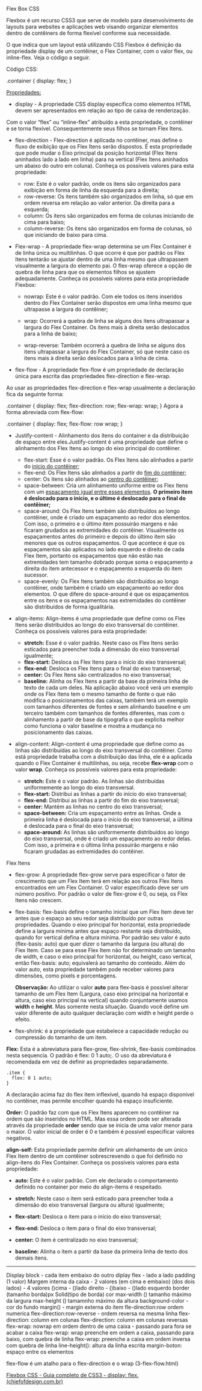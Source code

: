 Flex Box CSS

Flexbox é um recurso CSS3 que serve de modelo para desenvolvimento de layouts para websites e aplicações web visando organizar elementos dentro de contêiners de forma flexível conforme sua necessidade.

O que indica que um layout está utilizando CSS Flexbox é definição da propriedade display de um contêiner, o Flex Container, com o valor flex, ou inline-flex. Veja o código a seguir.

Código CSS:

.container {
     display: flex;
}



<u>Propriedades:</u>

- display - A propriedade CSS display específica como elementos HTML devem ser apresentados em relação ao tipo de caixa de renderização.


Com o valor “flex” ou “inline-flex” atribuído a esta propriedade, o contêiner e se torna flexível. Consequentemente seus filhos se tornam Flex Itens.

- flex-direction - Flex-direction é aplicada no contêiner, mas define o fluxo de exibição que os Flex Itens serão dispostos. É esta propriedade que pode mudar o Eixo principal da posição horizontal (Flex Itens aninhados lado a lado em linha) para na vertical (Flex Itens aninhados um abaixo do outro em coluna). Conheça os possíveis valores para esta propriedade:
  - row: Este é o valor padrão, onde os itens são organizados para exibição em forma de linha da esquerda para a direita;
  - row-reverse: Os itens também são organizados em linha, só que em ordem reversa em relação ao valor anterior. Da direita para a esquerda;
  - column: Os itens são organizados em forma de colunas iniciando de cima para baixo;
  - column-reverse: Os itens são organizados em forma de colunas, só que iniciando de baixo para cima.

- Flex-wrap - A propriedade flex-wrap determina se um Flex Container é de linha única ou multilinhas. O que ocorre é que por padrão os Flex Itens tentarão se ajustar dentro de uma linha mesmo que ultrapassem visualmente a largura do elemento pai. O flex-wrap oferece a opção de quebra de linha para que os elementos filhos se ajustem adequadamente. Conheça os possíveis valores para esta propriedade Flexbox:

  - nowrap: Este é o valor padrão. Com ele todos os itens inseridos dentro do Flex Container serão dispostos em uma linha mesmo que ultrapasse a largura do contêiner;

  - wrap: Ocorrerá a quebra de linha se alguns dos itens ultrapassar a largura do Flex Container. Os itens mais à direita serão deslocados para a linha de baixo;

  - wrap-reverse: Também ocorrerá a quebra de linha se alguns dos itens ultrapassar a largura do Flex Container, só que neste caso os itens mais à direita serão deslocados para a linha de cima.



- 
  flex-flow - A propriedade flex-flow é um propriedade de declaração única para escrita das propriedades flex-direction e flex-wrap.


Ao usar as propriedades flex-direction e flex-wrap usualmente a declaração fica da seguinte forma:

.container {
     display: flex;
     flex-direction: row;
     flex-wrap: wrap;
}
Agora a forma abreviada com flex-flow:

.container {
     display: flex;
     flex-flow: row wrap;
}



- Justify-content - Alinhamento dos ítens do container e da distribuição de espaço entre eles.Justify-content é uma propriedade que define o alinhamento dos Flex Itens ao longo do eixo principal do contêiner.
  - flex-start: Esse é o valor padrão. Os Flex Itens são alinhados a partir do <u>início do contêiner</u>;
  - flex-end: Os Flex Itens são alinhados a partir do <u>fim do contêiner</u>;
  - center: Os itens são alinhados ao <u>centro do contêiner</u>;
  - space-between: Cria um alinhamento uniforme entre os Flex Itens com um <u>espaçamento igual entre esses elementos</u>. **O primeiro item é deslocado para o início, e o último é deslocado para o final do contêiner;**
  - space-around: Os Flex Itens também são distribuídos ao longo contêiner, onde é criado um espaçamento ao redor dos elementos. Com isso, o primeiro e o último item possuirão margens e não ficaram grudados as extremidades do contêiner. Visualmente os espaçamentos antes do primeiro e depois do último item são menores que os outros espaçamentos. O que acontece é que os espaçamentos são aplicados no lado esquerdo e direito de cada Flex Item, portanto os espaçamentos que não estão nas extremidades tem tamanho dobrado porque soma o espaçamento a direita do item antecessor e o espaçamento a esquerda do item sucessor.
  - space-evenly: Os Flex Itens também são distribuídos ao longo contêiner, onde também é criado um espaçamento ao redor dos elementos. O que difere do space-around é que os espaçamentos entre os itens e os espaçamentos nas extremidades do contêiner são distribuídos de forma igualitária.




- align-items: Align-items é uma propriedade que define como os Flex Itens serão distribuídos ao longo do eixo transversal do contêiner. Conheça os possíveis valores para esta propriedade:
  - **stretch:** Esse é o valor padrão. Neste caso os Flex Itens serão esticados para preencher toda a dimensão do eixo transversal igualmente;
  - **flex-start:** Desloca os Flex Itens para o início do eixo transversal;
  - **flex-end:** Desloca os Flex Itens para o final do eixo transversal;
  - **center:** Os Flex Itens são centralizados no eixo transversal;
  - **baseline:** Alinha os Flex Itens a partir da base da primeira linha de texto de cada um deles. Na aplicação abaixo você verá um exemplo onde os Flex Itens tem o mesmo tamanho de fonte o que não modifica o posicionamentos das caixas, também terá um exemplo com tamanhos diferentes de fontes e sem alinhando baseline e um terceiro também com tamanhos de fontes diferentes, mas com o alinhamento a partir de base da tipografia o que explicita melhor como funciona o valor baseline e mostra a mudança no posicionamento das caixas.

- align-content: Align-content é uma propriedade que define como as linhas são distribuídas ao longo do eixo transversal do contêiner. Como está propriedade trabalha com a distribuição das linha, ele é a aplicada quando o Flex Container é multilinhas, ou seja, recebe **flex-wrap** com o valor **wrap**. Conheça os possíveis valores para esta propriedade:
  - **stretch:** Este é o valor padrão. As linhas são distribuídas uniformemente ao longo do eixo transversal.
  - **flex-start:** Distribui as linhas a partir do início do eixo transversal;
  - **flex-end:** Distribui as linhas a partir do fim do eixo transversal;
  - **center:** Mantém as linhas no centro do eixo transversal;
  - **space-between:** Cria um espaçamento entre as linhas. Onde a primeira linha é deslocada para o início do eixo transversal, a última é deslocada para o final do eixo transversal;
  - **space-around:** As linhas são uniformemente distribuídos ao longo do eixo transversal, onde é criado um espaçamento ao redor delas. Com isso, a primeira e o última linha possuirão margens e não ficaram grudadas as extremidades do contêiner.



Flex Itens 

- flex-grow: A propriedade flex-grow serve para especificar o fator de crescimento que um Flex Item terá em relação aos outros Flex Itens encontrados em um Flex Container. O valor especificado deve ser um número positivo. Por padrão o valor de flex-grow é 0, ou seja, os Flex Itens não crescem.

- flex-basis: flex-basis define o tamanho inicial que um Flex Item deve ter antes que o espaço ao seu redor seja distribuído por outras propriedades.  Quando o eixo principal for horizontal, esta propriedade define a largura mínima antes que espaço restante seja distribuído, quando for vertical defina e altura mínima. Por padrão seu valor é auto (flex-basis: auto) que quer dizer o tamanho da largura (ou altura) do Flex Item. Caso se para esse Flex Item não for determinado um tamanho de width, e caso o eixo principal for horizontal, ou height, caso vertical, então flex-basis: auto; equivalerá ao tamanho do conteúdo. Além do valor auto, esta propriedade também pode receber valores para dimensões, como pixels e porcentagens.

  **Observação:** Ao utilizar o valor **auto** para flex-basis é possível alterar tamanho de um Flex Item (Largura, caso eixo principal na horizontal e altura, caso eixo principal na vertical) quando conjuntamente usamos **width** e **height**. Mas somente nesta situação. Quando você define um valor diferente de auto qualquer declaração com width e height perde o efeito.

- flex-shrink: é a propriedade que estabelece a capacidade redução ou compressão do tamanho de um item.



**Flex:** Esta é a abreviatura para flex-grow, flex-shrink, flex-basis combinados nesta sequencia. O padrão é flex: 0 1 auto;. O uso da abreviatura é recomendada em vez de definir as propriedades separadamente.

```
.item {
  flex: 0 1 auto;
}
```

A declaração acima faz do flex item inflexível, quando há espaço disponível no contêiner, mas permite encolher quando há espaço insuficiente.

**Order:** O padrão faz com que os Flex Itens aparecem no contêiner na ordem que são inseridos no HTML. Mas essa ordem pode ser alterada através da propriedade **order** sendo que se inicia de uma valor menor para o maior. O valor inicial de order é 0 e também é possível especificar valores negativos.

**align-self:** Esta propriedade permite definir um alinhamento de um único Flex Item dentro de um contêiner sobrescrevendo o que foi definido no align-itens do Flex Container. Conheça os possíveis valores para esta propriedade:

- **auto:** Este é o valor padrão. Com ele declarado o comportamento definido no container por meio do align-items é respeitado.

- **stretch:** Neste caso o item será esticado para preencher toda a dimensão do eixo transversal (largura ou altura) igualmente;

- **flex-start:** Desloca o item para o início do eixo transversal;
- **flex-end:** Desloca o item para o final do eixo transversal;
- **center:** O item é centralizado no eixo transversal;
- **baseline:** Alinha o item a partir da base da primeira linha de texto dos demais itens.





-----------------------------------------------------
Display block - cada item embaixo do outro
diplay flex - lado a lado
padding (1 valor) Margem interna da caixa - 2 valores (em cima e embaixo) (dos dois lados) - 4 valores ()cima - ()lado direito - ()baixo - ()lado esquerdo
border (tamanho borda)px Solid(tipo de borda) cor
max-width () tamanho máximo da largura
max-height () tamamnho máximo da altura
background-color - cor do fundo
margin() - margin externa do ítem
fle-direction:row ordem numerica
flex-direction:row-reverse - ordem reversa na mesma linha
flex-direction: column em colunas
flex-direction: column em colunas reversas
flex-wrap: nowrap em ordem dentro de uma caixa - passando para fora se acabar a caixa
flex-wrap: wrap preenche em ordem a caixa, passando para baixo, com quebra de linha
flex-wrap: preenche a caixa em ordem inversa com quebra de linha
line-height(): altura da linha escrita 
margin-boton: espaço entre os elementos

flex-flow é um atalho para o flex-direction e o wrap (3-flex-flow.html)



[Flexbox CSS - Guia completo de CSS3 - display: flex. (chiefofdesign.com.br)](https://www.chiefofdesign.com.br/css-flexbox/)
